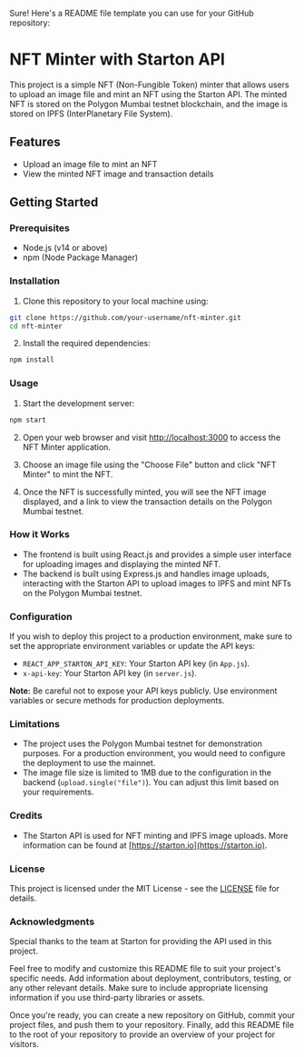 Sure! Here's a README file template you can use for your GitHub repository:

# NFT Minter with Starton API

This project is a simple NFT (Non-Fungible Token) minter that allows users to upload an image file and mint an NFT using the Starton API. The minted NFT is stored on the Polygon Mumbai testnet blockchain, and the image is stored on IPFS (InterPlanetary File System).

## Features

- Upload an image file to mint an NFT
- View the minted NFT image and transaction details

## Getting Started

### Prerequisites

- Node.js (v14 or above)
- npm (Node Package Manager)

### Installation

1. Clone this repository to your local machine using:

```bash
git clone https://github.com/your-username/nft-minter.git
cd nft-minter
```

2. Install the required dependencies:

```bash
npm install
```

### Usage

1. Start the development server:

```bash
npm start
```

2. Open your web browser and visit [http://localhost:3000](http://localhost:3000) to access the NFT Minter application.

3. Choose an image file using the "Choose File" button and click "NFT Minter" to mint the NFT.

4. Once the NFT is successfully minted, you will see the NFT image displayed, and a link to view the transaction details on the Polygon Mumbai testnet.

### How it Works

- The frontend is built using React.js and provides a simple user interface for uploading images and displaying the minted NFT.
- The backend is built using Express.js and handles image uploads, interacting with the Starton API to upload images to IPFS and mint NFTs on the Polygon Mumbai testnet.

### Configuration

If you wish to deploy this project to a production environment, make sure to set the appropriate environment variables or update the API keys:

- `REACT_APP_STARTON_API_KEY`: Your Starton API key (in `App.js`).
- `x-api-key`: Your Starton API key (in `server.js`).

**Note:** Be careful not to expose your API keys publicly. Use environment variables or secure methods for production deployments.

### Limitations

- The project uses the Polygon Mumbai testnet for demonstration purposes. For a production environment, you would need to configure the deployment to use the mainnet.
- The image file size is limited to 1MB due to the configuration in the backend (`upload.single("file")`). You can adjust this limit based on your requirements.

### Credits

- The Starton API is used for NFT minting and IPFS image uploads. More information can be found at [https://starton.io](https://starton.io).

### License

This project is licensed under the MIT License - see the [LICENSE](LICENSE) file for details.

### Acknowledgments

Special thanks to the team at Starton for providing the API used in this project.

Feel free to modify and customize this README file to suit your project's specific needs. Add information about deployment, contributors, testing, or any other relevant details. Make sure to include appropriate licensing information if you use third-party libraries or assets.

Once you're ready, you can create a new repository on GitHub, commit your project files, and push them to your repository. Finally, add this README file to the root of your repository to provide an overview of your project for visitors.
